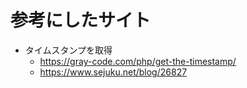 ##

#

# 参考にしたサイト
- タイムスタンプを取得
  - https://gray-code.com/php/get-the-timestamp/
  - https://www.sejuku.net/blog/26827